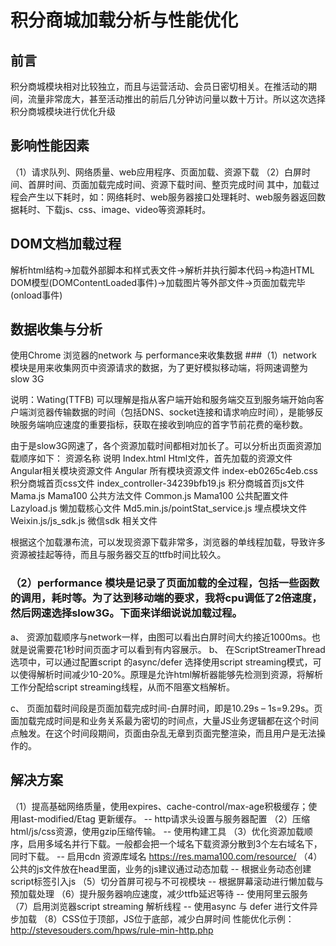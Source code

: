# 积分商城加载分析与性能优化
## 前言
积分商城模块相对比较独立，而且与运营活动、会员日密切相关。在推活动的期间，流量非常庞大，甚至活动推出的前后几分钟访问量以数十万计。所以这次选择积分商城模块进行优化升级

## 影响性能因素
（1）请求队列、网络质量、web应用程序、页面加载、资源下载
（2）白屏时间、首屏时间、页面加载完成时间、资源下载时间、整页完成时间
其中，加载过程会产生以下耗时，如：网络耗时、web服务器接口处理耗时、web服务器返回数据耗时、下载js、css、image、video等资源耗时。

## DOM文档加载过程
   解析html结构->加载外部脚本和样式表文件->解析并执行脚本代码->构造HTML DOM模型(DOMContentLoaded事件)->加载图片等外部文件->页面加载完毕(onload事件)

## 数据收集与分析
使用Chrome 浏览器的network 与 performance来收集数据
###（1）network 模块是用来收集网页中资源请求的数据，为了更好模拟移动端，将网速调整为slow 3G
 
 
说明：Wating(TTFB) 可以理解是指从客户端开始和服务端交互到服务端开始向客户端浏览器传输数据的时间（包括DNS、socket连接和请求响应时间），是能够反映服务端响应速度的重要指标，获取在接收到响应的首字节前花费的毫秒数。

由于是slow3G网速了，各个资源加载时间都相对加长了。可以分析出页面资源加载顺序如下：
资源名称	说明
Index.html	Html文件，首先加载的资源文件
Angular相关模块资源文件	Angular 所有模块资源文件
index-eb0265c4eb.css	积分商城首页css文件
index_controller-34239bfb19.js	积分商城首页js文件
Mama.js	Mama100 公共方法文件
Common.js	Mama100 公共配置文件
Lazyload.js	懒加载核心文件
Md5.min.js/pointStat_service.js	埋点模块文件
Weixin.js/js_sdk.js	微信sdk 相关文件

根据这个加载瀑布流，可以发现资源下载非常多，浏览器的单线程加载，导致许多资源被挂起等待，而且与服务器交互的ttfb时间比较久。
### （2）performance 模块是记录了页面加载的全过程，包括一些函数的调用，耗时等。为了达到移动端的要求，我将cpu调低了2倍速度，然后网速选择slow3G。下面来详细说说加载过程。
 
a、	资源加载顺序与network一样，由图可以看出白屏时间大约接近1000ms。也就是说需要花1秒时间页面才可以看到有内容展示。
b、	在ScriptStreamerThread 选项中，可以通过配置script 的async/defer 选择使用script streaming模式，可以使得解析时间减少10-20%。原理是允许html解析器能够先检测到资源，将解析工作分配给script streaming线程，从而不阻塞文档解析。
 
 
c、	页面加载时间段是页面加载完成时间-白屏时间，即是10.29s – 1s=9.29s。页面加载完成时间是和业务关系最为密切的时间点，大量JS业务逻辑都在这个时间点触发。在这个时间段期间，页面由杂乱无章到页面完整渲染，而且用户是无法操作的。

## 解决方案
（1）提高基础网络质量，使用expires、cache-control/max-age积极缓存；使用last-modified/Etag 更新缓存。
     -- http请求头设置与服务器配置
（2）压缩html/js/css资源，使用gzip压缩传输。
     -- 使用构建工具
（3）优化资源加载顺序，启用多域名并行下载。一般都会把一个域名下载资源分散到3个左右域名下，同时下载。
    -- 启用cdn 资源库域名 https://res.mama100.com/resource/
（4）公共的js文件放在head里面，业务的js建议通过动态加载
    -- 根据业务动态创建script标签引入js
（5）切分首屏可视与不可视模块 
    -- 根据屏幕滚动进行懒加载与预加载处理
（6）提升服务器响应速度，减少ttfb延迟等待
    -- 使用阿里云服务
（7）启用浏览器script streaming 解析线程
    -- 使用async 与 defer 进行文件异步加载
（8）CSS位于顶部，JS位于底部，减少白屏时间
性能优化示例：http://stevesouders.com/hpws/rule-min-http.php
